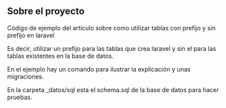 ## Sobre el proyecto

Código de ejemplo del artículo sobre como utilizar tablas con prefijo y sin prefijo en laravel

Es decir, utilizar un prefijo para las tablas que crea laravel y sin el para las tablas existentes en la base de datos.

En el ejemplo hay un comando para ilustrar la explicación y unas migraciones.

En la carpeta _datos/sql esta el schema.sql de la base de datos para hacer pruebas.


